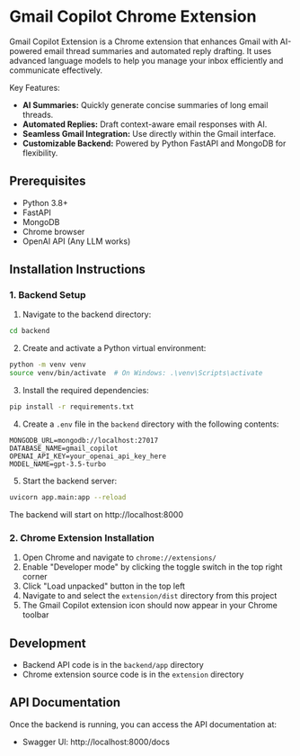 # Gmail Copilot Chrome Extension

Gmail Copilot Extension is a Chrome extension that enhances Gmail with AI-powered email thread summaries and automated reply drafting. It uses advanced language models to help you manage your inbox efficiently and communicate effectively.

Key Features:
- **AI Summaries:** Quickly generate concise summaries of long email threads.
- **Automated Replies:** Draft context-aware email responses with AI.
- **Seamless Gmail Integration:** Use directly within the Gmail interface.
- **Customizable Backend:** Powered by Python FastAPI and MongoDB for flexibility.

## Prerequisites

- Python 3.8+
- FastAPI
- MongoDB
- Chrome browser
- OpenAI API (Any LLM works)

## Installation Instructions

### 1. Backend Setup

1. Navigate to the backend directory:
```bash
cd backend
```

2. Create and activate a Python virtual environment:
```bash
python -m venv venv
source venv/bin/activate  # On Windows: .\venv\Scripts\activate
```

3. Install the required dependencies:
```bash
pip install -r requirements.txt
```

4. Create a `.env` file in the `backend` directory with the following contents:
```
MONGODB_URL=mongodb://localhost:27017
DATABASE_NAME=gmail_copilot
OPENAI_API_KEY=your_openai_api_key_here
MODEL_NAME=gpt-3.5-turbo
```

5. Start the backend server:
```bash
uvicorn app.main:app --reload
```

The backend will start on http://localhost:8000

### 2. Chrome Extension Installation

1. Open Chrome and navigate to `chrome://extensions/`
2. Enable "Developer mode" by clicking the toggle switch in the top right corner
3. Click "Load unpacked" button in the top left
4. Navigate to and select the `extension/dist` directory from this project
5. The Gmail Copilot extension icon should now appear in your Chrome toolbar

## Development

- Backend API code is in the `backend/app` directory
- Chrome extension source code is in the `extension` directory

## API Documentation

Once the backend is running, you can access the API documentation at:
- Swagger UI: http://localhost:8000/docs
